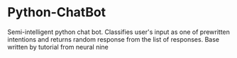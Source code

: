 # Python-ChatBot
Semi-intelligent python chat bot. Classifies user's input as one of prewritten intentions and returns random response from the list of responses. Base written by tutorial from neural nine
